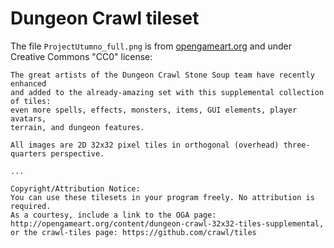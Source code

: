 # Dungeon Crawl tileset

The file `ProjectUtumno_full.png` is from
[opengameart.org](https://opengameart.org/content/dungeon-crawl-32x32-tiles-supplemental)
and under Creative Commons "CC0" license:

    The great artists of the Dungeon Crawl Stone Soup team have recently enhanced
    and added to the already-amazing set with this supplemental collection of tiles:
    even more spells, effects, monsters, items, GUI elements, player avatars,
    terrain, and dungeon features.
    
    All images are 2D 32x32 pixel tiles in orthogonal (overhead) three-quarters perspective.
    
    ...
    
    Copyright/Attribution Notice: 
    You can use these tilesets in your program freely. No attribution is required.
    As a courtesy, include a link to the OGA page:
    http://opengameart.org/content/dungeon-crawl-32x32-tiles-supplemental,
    or the crawl-tiles page: https://github.com/crawl/tiles

